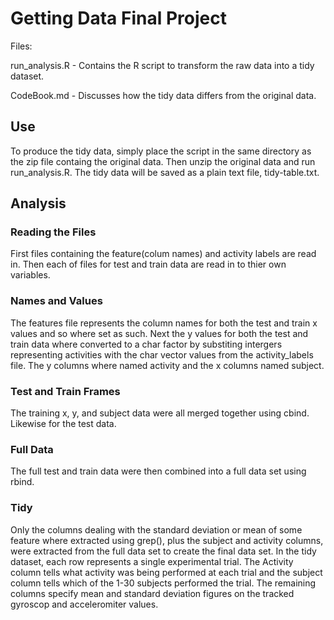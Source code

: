 # Getting Data Final Project


Files:

run_analysis.R - Contains the R script to transform the raw data into a tidy dataset.

CodeBook.md - Discusses how the tidy data differs from the original data.

## Use

To produce the tidy data, simply place the script in the same directory as the zip file containg the original data. Then unzip the original data and run run_analysis.R. The tidy data will be saved as a plain text file, tidy-table.txt.

## Analysis
### Reading the Files

First files containing the feature(colum names) and activity labels are read in. Then each of files for test and train data are read in to thier own variables. 

### Names and Values

The features file represents the column names for both the test and train x values and so where set as such. Next the y values for both the test and train data where converted to a char factor by substiting intergers representing activities with the char vector values from the activity_labels file. The y columns where named activity and the x columns named subject. 

### Test and Train Frames

The training x, y, and subject data were all merged together using cbind. Likewise for the test data.

### Full Data

The full test and train data were then combined into a full data set using rbind.

### Tidy

Only the columns dealing with the standard deviation or mean of some feature where extracted using grep(), plus the subject and activity columns, were extracted from the full data set to create the final data set. In the tidy dataset, each row represents a single experimental trial. The Activity column tells what activity was being performed at each trial and the subject column tells which of the 1-30 subjects performed the trial. The remaining columns specify mean and standard deviation figures on the tracked gyroscop and acceleromiter values.

